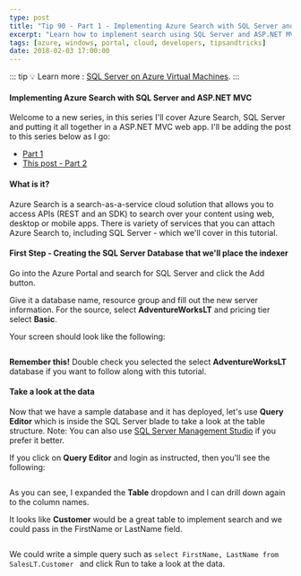 ```yaml
---
type: post
title: "Tip 90 - Part 1 - Implementing Azure Search with SQL Server and ASP.NET MVC"
excerpt: "Learn how to implement search using SQL Server and ASP.NET MVC"
tags: [azure, windows, portal, cloud, developers, tipsandtricks]
date: 2018-02-03 17:00:00
---
```


::: tip
:bulb: Learn more : [SQL Server on Azure Virtual Machines](https://docs.microsoft.com/azure/virtual-machines/windows/sql/virtual-machines-windows-sql-server-iaas-overview?WT.mc_id=docs-azuredevtips-micrum).
:::

#### Implementing Azure Search with SQL Server and ASP.NET MVC

Welcome to a new series, in this series I'll cover Azure Search, SQL Server and putting it all together in a ASP.NET MVC web app. I'll be adding the post to this series below as I go:

* [Part 1](https://microsoft.github.io/AzureTipsAndTricks/blog/tip90.html?WT.mc_id=github-azuredevtips-micrum)
* [This post - Part 2](https://microsoft.github.io/AzureTipsAndTricks/blog/tip91.html?WT.mc_id=github-azuredevtips-micrum)

#### What is it? 

Azure Search is a search-as-a-service cloud solution that allows you to access APIs (REST and an SDK) to search over your content using web, desktop or mobile apps. There is variety of services that you can attach Azure Search to, including SQL Server - which we'll cover in this tutorial. 

#### First Step - Creating the SQL Server Database that we'll place the indexer

Go into the Azure Portal and search for SQL Server and click the Add button. 

Give it a database name, resource group and fill out the new server information. For the source, select **AdventureWorksLT** and pricing tier select **Basic**. 

Your screen should look like the following: 

<img :src="$withBase('/files/azuresearch1.jpg')">

**Remember this!** Double check you selected the select **AdventureWorksLT** database if you want to follow along with this tutorial. 


#### Take a look at the data

Now that we have a sample database and it has deployed, let's use **Query Editor** which is inside the SQL Server blade to take a look at the table structure. Note: You can also use [SQL Server Management Studio](https://docs.microsoft.com/en-us/sql/ssms/download-sql-server-management-studio-ssms?WT.mc_id=docs-azuredevtips-micrum) if you prefer it better. 

If you click on **Query Editor** and login as instructed, then you'll see the following:

<img :src="$withBase('/files/azuresearch2.png')">

As you can see, I expanded the **Table** dropdown and I can drill down again to the column names. 

It looks like **Customer** would be a great table to implement search and we could pass in the FirstName or LastName field. 

<img :src="$withBase('/files/azuresearch3.png')">

We could write a simple query such as `select FirstName, LastName from SalesLT.Customer ` and click Run to take a look at the data. 

<img :src="$withBase('/files/azuresearch4.png')">
